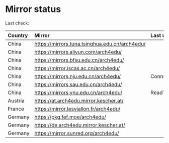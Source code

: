 <script src="./time.js"></script>
# Mirror status
Last check: <script type="text/javascript">localize(1684240638.7082102);</script>

|Country|Mirror|Last update|
|:------|:-----|:----------|
|China|https://mirrors.tuna.tsinghua.edu.cn/arch4edu/|<script type="text/javascript">localize(1684218728);</script>|
|China|https://mirrors.aliyun.com/arch4edu/|<script type="text/javascript">localize(1684175332);</script>|
|China|https://mirrors.bfsu.edu.cn/arch4edu/|<script type="text/javascript">localize(1684175332);</script>|
|China|https://mirror.iscas.ac.cn/arch4edu/|<script type="text/javascript">localize(1684218728);</script>|
|China|https://mirrors.nju.edu.cn/arch4edu/|ConnectTimeout|
|China|https://mirrors.sau.edu.cn/arch4edu/|<script type="text/javascript">localize(1673850842);</script>|
|China|https://mirrors.ynu.edu.cn/arch4edu/|ReadTimeout|
|Austria|https://at.arch4edu.mirror.kescher.at/|<script type="text/javascript">localize(1684218728);</script>|
|France|https://mirror.lesviallon.fr/arch4edu/|<script type="text/javascript">localize(1684175332);</script>|
|Germany|https://pkg.fef.moe/arch4edu/|<script type="text/javascript">localize(1684218728);</script>|
|Germany|https://de.arch4edu.mirror.kescher.at/|<script type="text/javascript">localize(1684218728);</script>|
|Germany|https://mirror.sunred.org/arch4edu/|<script type="text/javascript">localize(1684218728);</script>|

<script src="./tablefilter/tablefilter.js"></script>
<script src="./table.js"></script>